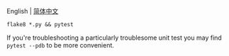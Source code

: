 
<p>English | <a href="https://github.com/openvino_tensorflow/test/python/I05038-11-test-python-README_cn.md">简体中文</a></p>


`flake8 *.py && pytest`

If you're troubleshooting a particularly troublesome unit test you may find `pytest --pdb` to be more convenient.
